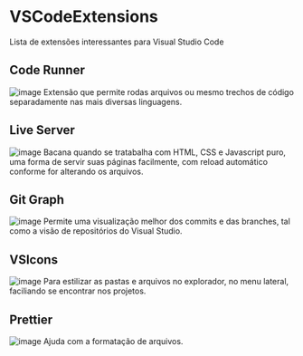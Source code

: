 # VSCodeExtensions
Lista de extensões interessantes para Visual Studio Code

## Code Runner
![image](https://github.com/caiohscruz/VSCodeExtensions/assets/42454698/e1cb5c31-d1f4-4d27-9e82-e38137a351a5)
Extensão que permite rodas arquivos ou mesmo trechos de código separadamente nas mais diversas linguagens.

## Live Server
![image](https://github.com/caiohscruz/VSCodeExtensions/assets/42454698/e5c11438-b455-4f52-963e-5f500f1f2d66)
Bacana quando se tratabalha com HTML, CSS e Javascript puro, uma forma de servir suas páginas facilmente, com reload automático conforme for alterando os arquivos.

## Git Graph
![image](https://github.com/caiohscruz/VSCodeExtensions/assets/42454698/81319931-203b-481a-baad-46c1312ddfdb)
Permite uma visualização melhor dos commits e das branches, tal como a visão de repositórios do Visual Studio.

## VSIcons
![image](https://github.com/caiohscruz/VSCodeExtensions/assets/42454698/c3fbd44b-7e48-425a-94ca-0de09e9d11cc)
Para estilizar as pastas e arquivos no explorador, no menu lateral, faciliando se encontrar nos projetos.

## Prettier
![image](https://github.com/caiohscruz/VSCodeExtensions/assets/42454698/9c83da46-fe91-46ce-9318-23de46b3f829)
Ajuda com a formatação de arquivos.
